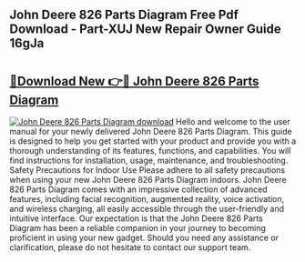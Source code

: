 ## John Deere 826 Parts Diagram Free Pdf Download - Part-XUJ New Repair Owner Guide 16gJa

# <h2><a href="http://dfj98ho.blite.top/?on=John+Deere+826+Parts+Diagram">🔗Download New 👉🔴 John Deere 826 Parts Diagram</a></h2>

[![John Deere 826 Parts Diagram download](https://i.imgur.com/lujVjoI.png)](http://dfj98ho.blite.top/?on=John+Deere+826+Parts+Diagram)
Hello and welcome to the user manual for your newly delivered John Deere 826 Parts Diagram. This guide is designed to help you get started with your product and provide you with a thorough understanding of its features, functions, and capabilities. You will find instructions for installation, usage, maintenance, and troubleshooting. Safety Precautions for Indoor Use Please adhere to all safety precautions when using your new John Deere 826 Parts Diagram indoors. John Deere 826 Parts Diagram comes with an impressive collection of advanced features, including facial recognition, augmented reality, voice activation, and wireless charging, all easily accessible through the user-friendly and intuitive interface. Our expectation is that the John Deere 826 Parts Diagram has been a reliable companion in your journey to becoming proficient in using your new gadget. Should you need any assistance or clarification, please do not hesitate to contact our support team.
